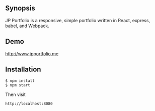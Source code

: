 ## Synopsis

JP Portfolio is a responsive, simple portfolio written in React, express, babel, and Webpack.

## Demo
http://www.jpportfolio.me

## Installation

```
$ npm install
$ npm start

```

Then visit

```
http://localhost:8080
```




